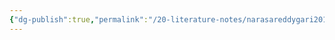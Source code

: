 ```yaml
---
{"dg-publish":true,"permalink":"/20-literature-notes/narasareddygari2018/","title":"Gamification in Computer Science Education - a Systematic Literature Review","tags":["computer-science","gamification"],"created":"2024-08-30","updated":"2024-09-13"}
---
```


